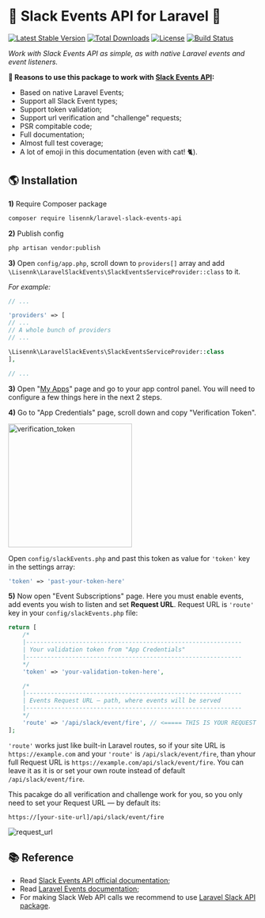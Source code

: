 # :bell: Slack Events API for Laravel :bell:
[![Latest Stable Version](https://poser.pugx.org/lisennk/laravel-slack-web-api/v/stable)](https://packagist.org/packages/lisennk/laravel-slack-web-api)
[![Total Downloads](https://poser.pugx.org/lisennk/laravel-slack-web-api/downloads)](https://packagist.org/packages/lisennk/laravel-slack-web-api)
[![License](https://poser.pugx.org/lisennk/laravel-slack-web-api/license)](https://packagist.org/packages/lisennk/laravel-slack-web-api)
[![Build Status](https://travis-ci.org/Lisennk/Laravel-Slack-Web-API.svg?branch=master)](https://travis-ci.org/Lisennk/Laravel-Slack-Web-API)

*Work with Slack Events API as simple, as with native Laravel events and event listeners.*

**:link: Reasons to use this package to work with [Slack Events API](https://api.slack.com/events-api):**
* Based on native Laravel Events;
* Support all Slack Event types;
* Support token validation;
* Support url verification and "challenge" requests;
* PSR compitable code;
* Full documentation;
* Almost full test coverage;
* A lot of emoji in this documentation (even with cat! :cat2:).

## :earth_americas: Installation
**1)** Require Composer package
```bash
composer require lisennk/laravel-slack-events-api
```
**2)** Publish config 
```bash
php artisan vendor:publish
```
**3)** Open `config/app.php`, scroll down to `providers[]` array and add `\Lisennk\LaravelSlackEvents\SlackEventsServiceProvider::class` to it.

*For example:*
```php
// ...

'providers' => [
// ...
// A whole bunch of providers
// ...

\Lisennk\LaravelSlackEvents\SlackEventsServiceProvider::class
],

// ...
```
**3)** Open "[My Apps](https://api.slack.com/apps)" page and go to your app control panel. You will need to configure a few things here in the next 2 steps.

**4)** Go to "App Credentials" page, scroll down and copy "Verification Token".

<img src="https://cloud.githubusercontent.com/assets/8103985/17901937/ebdbdb3e-696d-11e6-96b4-b0794d74ed9a.png" alt="verification_token" style="height: 250px; width: auto;">

Open `config/slackEvents.php` and past this token as value for `'token'` key in the settings array:
```php
'token' => 'past-your-token-here'
```

**5)** Now open "Event Subscriptions" page. Here you must enable events, add events you wish to listen and set **Request URL**. Request URL is `'route'` key in your `config/slackEvents.php` file:
```php
return [
    /*
    |-------------------------------------------------------------
    | Your validation token from "App Credentials"
    |-------------------------------------------------------------
    */
    'token' => 'your-validation-token-here',

    /*
    |-------------------------------------------------------------
    | Events Request URL — path, where events will be served
    |-------------------------------------------------------------
    */
    'route' => '/api/slack/event/fire', // <===== THIS IS YOUR REQUEST URL
];
```
`'route'` works just like built-in Laravel routes, so if your site URL is `https://example.com` and your `'route'` is `/api/slack/event/fire`, than yhour full Request URL is `https://example.com/api/slack/event/fire`. You can leave it as it is or set your own route instead of default `/api/slack/event/fire`.

This pacakge do all verification and challenge work for you, so you only need to set your Request URL — by default its:
```
https://[your-site-url]/api/slack/event/fire
```
![request_url](https://cloud.githubusercontent.com/assets/8103985/17905448/b8ed582a-697b-11e6-890d-e0c1bcff0bd7.png)

## :books: Reference 
* Read [Slack Events API official documentation](https://api.slack.com/events-api);
* Read [Laravel Events documentation](https://laravel.com/docs/master/events);
* For making Slack Web API calls we recommend to use [Laravel Slack API package](https://github.com/Lisennk/Laravel-Slack-Web-API).
